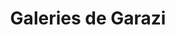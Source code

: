 ---
title: "Galeries de Garazi"
url: /saint-jean-pied-de-port/galeries-de-garazi-rue-despagne/
shop: Andenken
---